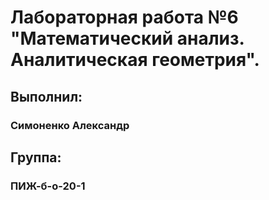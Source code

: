 # Лабораторная работа №6 "Математический анализ. Аналитическая геометрия".

## Выполнил:
### Симоненко Александр

## Группа:
### ПИЖ-б-о-20-1